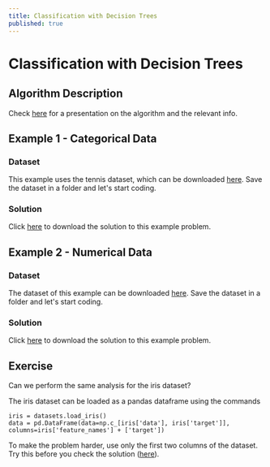 ```yaml
---
title: Classification with Decision Trees
published: true
---
```


# Classification with Decision Trees

## Algorithm Description
Check <a target="_blank" href="{{site.baseurl}}/presentations/DecisionTrees.pdf">here</a>
for a presentation on the algorithm and the relevant info.

## Example 1 - Categorical Data
### Dataset
This example uses the tennis dataset, which can be downloaded
<a target="_blank" href="{{site.dataurl}}/DecisionTrees/data.csv">here</a>.
Save the dataset in a folder and let's start coding.

### Solution
Click <a target="_blank" href="{{site.dataurl}}/DecisionTrees/decision_tree.py">here</a>
to download the solution to this example problem.

## Example 2 - Numerical Data
### Dataset
The dataset of this example can be downloaded
<a target="_blank" href="{{site.dataurl}}/DecisionTrees/treedata.csv">here</a>.
Save the dataset in a folder and let's start coding.

### Solution
Click <a target="_blank" href="{{site.dataurl}}/DecisionTrees/decision_tree_full.py">here</a>
to download the solution to this example problem.

## Exercise
Can we perform the same analysis for the iris dataset? 

The iris dataset can be loaded as a pandas dataframe using the commands

```
iris = datasets.load_iris()
data = pd.DataFrame(data=np.c_[iris['data'], iris['target']], columns=iris['feature_names'] + ['target'])
```

To make the problem harder, use only the first two columns of the dataset.
Try this before you check the solution
(<a target="_blank" href="{{site.dataurl}}/DecisionTrees/decision_tree_exercise.py">here</a>).
